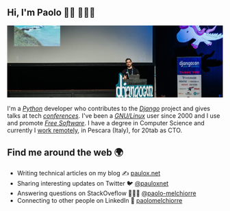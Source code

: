 ## Hi, I'm Paolo 👋🏻️ 👨🏻‍💻️

<!--
**pauloxnet/pauloxnet** is a ✨ _special_ ✨ repository because its `README.md` (this file) appears on your GitHub profile.

Here are some ideas to get you started:

- 🔭 I’m currently working on ...
- 🌱 I’m currently learning ...
- 👯 I’m looking to collaborate on ...
- 🤔 I’m looking for help with ...
- 💬 Ask me about ...
- 📫 How to reach me: ...
- 😄 Pronouns: ...
- ⚡ Fun fact: ...
-->

[![© 2019 DjangoCon CC (BY-NC-SA) "Paolo Melchiorre presenting his talk at DjangoCon Europe 2019 in Copenhagen (Denmark)"](https://raw.githubusercontent.com/pauloxnet/pauloxnet/master/github-header-pauloxnet.jpg)](https://www.paulox.net)

I'm a [*Python*](https://www.paulox.net/tag/python/) developer who contributes to the [*Django*](https://www.paulox.net/tag/django/) project and gives talks at tech [*conferences*](https://www.paulox.net/talks/). I've been a [*GNU/Linux*](https://www.paulox.net/tag/gnulinux/) user since 2000 and I use and promote [*Free&nbsp;Software*](https://www.paulox.net/code/). I have a degree in Computer Science and currently I [work remotely](https://www.paulox.net/tag/remote-work/), in Pescara (Italy), for 20tab as CTO.

## Find me around the web 🌍️

- Writing technical articles on my blog ✍️ [paulox.net](https://www.paulox.net)
- Sharing interesting updates on Twitter 🐦 [@pauloxnet](https://twitter.com/pauloxnet)
- Answering questions on StackOveflow 🙋🏻‍♂️️ [@paolo-melchiorre](https://stackoverflow.com/users/755343/paolo-melchiorre)
- Connecting to other people on LinkedIn 💼️ [paolomelchiorre](https://www.linkedin.com/in/paolomelchiorre/)
